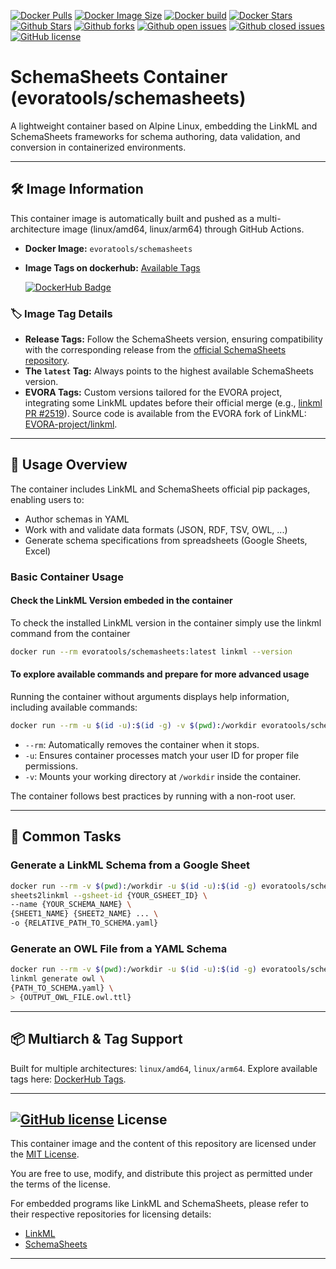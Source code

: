[![Docker Pulls](https://badgen.net/docker/pulls/evoratools/schemasheets?icon=docker&label=pulls&cache=600)](https://hub.docker.com/r/evoratools/schemasheets/tags) [![Docker Image Size](https://badgen.net/docker/size/evoratools/schemasheets/latest?icon=docker&label=image%20size&cache=600)](https://hub.docker.com/r/evoratools/schemasheets/tags) [![Docker build](https://img.shields.io/badge/automated-automated?style=flat&logo=docker&logoColor=blue&label=build&color=green&cacheSeconds=600)](https://hub.docker.com/r/evoratools/schemasheets/tags) [![Docker Stars](https://badgen.net/docker/stars/evoratools/schemasheets?icon=docker&label=stars&color=green&cache=600)](https://hub.docker.com/r/evoratools/schemasheets) [![Github Stars](https://img.shields.io/github/stars/EVORA-project/schemasheets?label=stars&logo=github&color=green&style=flat&cacheSeconds=600)](https://github.com/EVORA-project/schemasheets) [![Github forks](https://img.shields.io/github/forks/EVORA-project/schemasheets?logo=github&style=flat&cacheSeconds=600)](https://github.com/EVORA-project/schemasheets/fork) [![Github open issues](https://img.shields.io/github/issues-raw/EVORA-project/schemasheets?logo=github&color=yellow&cacheSeconds=600)](https://github.com/EVORA-project/schemasheets/issues) [![Github closed issues](https://img.shields.io/github/issues-closed-raw/EVORA-project/schemasheets?logo=github&color=green&cacheSeconds=600)](https://github.com/EVORA-project/schemasheets/issues?q=is%3Aissue+is%3Aclosed) [![GitHub license](https://img.shields.io/github/license/EVORA-project/schemasheets)](https://github.com/EVORA-project/schemasheets/blob/master/LICENSE)

# SchemaSheets Container (evoratools/schemasheets)

A lightweight container based on Alpine Linux, embedding the LinkML and SchemaSheets frameworks for schema authoring, data validation, and conversion in containerized environments.

---

## 🛠 Image Information

This container image is automatically built and pushed as a multi-architecture image (linux/amd64, linux/arm64) through GitHub Actions.

- **Docker Image:** `evoratools/schemasheets`  
- **Image Tags on dockerhub:** [Available Tags](https://hub.docker.com/r/evoratools/schemasheets/tags)

  [![DockerHub Badge](https://dockeri.co/image/evoratools/schemasheets?cache=600)](https://hub.docker.com/r/evoratools/schemasheets)


### 🏷 Image Tag Details

- **Release Tags:** Follow the SchemaSheets version, ensuring compatibility with the corresponding release from the [official SchemaSheets repository](https://github.com/linkml/schemasheets).  
- **The `latest` Tag:** Always points to the highest available SchemaSheets version.  
- **EVORA Tags:** Custom versions tailored for the EVORA project, integrating some LinkML updates before their official merge (e.g., [linkml PR #2519](https://github.com/linkml/linkml/pull/2519)). Source code is available from the EVORA fork of LinkML: [EVORA-project/linkml](https://github.com/EVORA-project/linkml/tree/main/linkml).  

---

## 🚀 Usage Overview

The container includes LinkML and SchemaSheets official pip packages, enabling users to:
- Author schemas in YAML  
- Work with and validate data formats (JSON, RDF, TSV, OWL, ...)  
- Generate schema specifications from spreadsheets (Google Sheets, Excel)  

### Basic Container Usage

#### Check the LinkML Version embeded in the container

To check the installed LinkML version in the container simply use the linkml command from the container

```sh
docker run --rm evoratools/schemasheets:latest linkml --version
```

#### To explore available commands and prepare for more advanced usage 

Running the container without arguments displays help information, including available commands:

```sh
docker run --rm -u $(id -u):$(id -g) -v $(pwd):/workdir evoratools/schemasheets

```

-  `--rm`: Automatically removes the container when it stops.
- `-u`: Ensures container processes match your user ID for proper file permissions.
- `-v`: Mounts your working directory at `/workdir` inside the container.

The container follows best practices by running with a non-root user.

---

## 🧩 Common Tasks

### Generate a LinkML Schema from a Google Sheet

```sh
docker run --rm -v $(pwd):/workdir -u $(id -u):$(id -g) evoratools/schemasheets:0.3.1 \
sheets2linkml --gsheet-id {YOUR_GSHEET_ID} \
--name {YOUR_SCHEMA_NAME} \
{SHEET1_NAME} {SHEET2_NAME} ... \
-o {RELATIVE_PATH_TO_SCHEMA.yaml}
```

### Generate an OWL File from a YAML Schema
```sh
docker run --rm -v $(pwd):/workdir -u $(id -u):$(id -g) evoratools/schemasheets:0.3.1 \
linkml generate owl \
{PATH_TO_SCHEMA.yaml} \
> {OUTPUT_OWL_FILE.owl.ttl}

```

---

## 📦 Multiarch & Tag Support

Built for multiple architectures: `linux/amd64`, `linux/arm64`.
Explore available tags here: [DockerHub Tags](https://hub.docker.com/r/evoratools/schemasheets/tags).

---

## [![GitHub license](https://img.shields.io/github/license/EVORA-project/schemasheets)](https://github.com/EVORA-project/schemasheets/blob/master/LICENSE) License
This container image and the content of this repository are licensed under the [MIT License](https://github.com/EVORA-project/schemasheets/blob/main/LICENSE).

You are free to use, modify, and distribute this project as permitted under the terms of the license.

For embedded programs like LinkML and SchemaSheets, please refer to their respective repositories for licensing details:

- [LinkML](https://github.com/linkml/linkml)
- [SchemaSheets](https://github.com/linkml/schemasheets)

---
